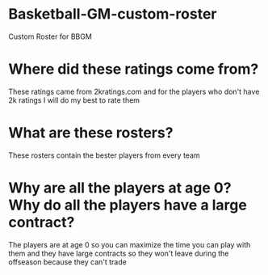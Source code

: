 # Basketball-GM-custom-roster
Custom Roster for BBGM
# Where did these ratings come from?
These ratings came from 2kratings.com and for the players who don't have 2k ratings I will do my best to rate them
# What are these rosters?
These rosters contain the bester players from every team
# Why are all the players at age 0? Why do all the players have a large contract?
The players are at age 0 so you can maximize the time you can play with them and they have large contracts so they won't leave during the offseason because they can't trade
